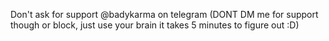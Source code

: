 Don't ask for support @badykarma on telegram (DONT DM me for support though or block, just use your brain it takes 5 minutes to figure out :D)
